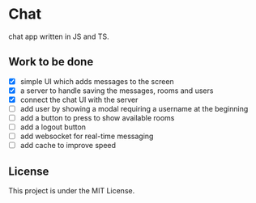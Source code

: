 # Chat

chat app written in JS and TS.

## Work to be done

- [x] simple UI which adds messages to the screen
- [x] a server to handle saving the messages, rooms and users
- [x] connect the chat UI with the server
- [ ] add user by showing a modal requiring a username at the beginning
- [ ] add a button to press to show available rooms
- [ ] add a logout button
- [ ] add websocket for real-time messaging
- [ ] add cache to improve speed

## License

This project is under the MIT License.
